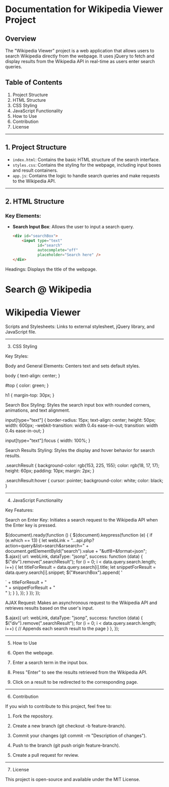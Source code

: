 # Documentation for Wikipedia Viewer Project

## Overview

The "Wikipedia Viewer" project is a web application that allows users to search Wikipedia directly from the webpage. It uses jQuery to fetch and display results from the Wikipedia API in real-time as users enter search queries.

## Table of Contents

1. Project Structure
2. HTML Structure
3. CSS Styling
4. JavaScript Functionality
5. How to Use
6. Contribution
7. License

---

## 1. Project Structure

- `index.html`: Contains the basic HTML structure of the search interface.
- `styles.css`: Contains the styling for the webpage, including input boxes and result containers.
- `app.js`: Contains the logic to handle search queries and make requests to the Wikipedia API.
  


---

## 2. HTML Structure

### Key Elements:

- **Search Input Box**: Allows the user to input a search query.
  ```html
  <div id="searchBox">
      <input type="text" 
             id="search" 
             autocomplete="off" 
             placeholder="Search here" />
  </div>

Headings: Displays the title of the webpage.

<h1 id="top">
    Search @ Wikipedia
</h1>
<h1>
    Wikipedia Viewer
</h1>

Scripts and Stylesheets: Links to external stylesheet, jQuery library, and JavaScript file.

<link rel="stylesheet" type="text/css" href="styles.css" />
<script src="https://cdnjs.cloudflare.com/ajax/libs/jquery/3.3.1/jquery.min.js"></script>
<script src="app.js" type="text/javascript"></script>



---

3. CSS Styling

Key Styles:

Body and General Elements: Centers text and sets default styles.

body {
    text-align: center;
}

#top {
    color: green;
}

h1 {
    margin-top: 30px;
}

Search Box Styling: Styles the search input box with rounded corners, animations, and text alignment.

input[type="text"] {
    border-radius: 15px;
    text-align: center;
    height: 50px;
    width: 600px;
    -webkit-transition: width 0.4s ease-in-out;
    transition: width 0.4s ease-in-out;
}

input[type="text"]:focus {
    width: 100%;
}

Search Results Styling: Styles the display and hover behavior for search results.

.searchResult {
    background-color: rgb(153, 225, 155);
    color: rgb(18, 17, 17);
    height: 60px;
    padding: 10px;
    margin: 2px;
}

.searchResult:hover {
    cursor: pointer;
    background-color: white;
    color: black;
}



---

4. JavaScript Functionality

Key Features:

Search on Enter Key: Initiates a search request to the Wikipedia API when the Enter key is pressed.

$(document).ready(function () {
    $(document).keypress(function (e) {
        if (e.which == 13) {
            let webLink = "...api.php?action=query&list=search&srsearch=" +
                document.getElementById("search").value +
                "&utf8=&format=json";
            $.ajax({
                url: webLink,
                dataType: "jsonp",
                success: function (data) {
                    $("div").remove(".searchResult");
                    for (i = 0; i < data.query.search.length; i++) {
                        let titleForResult = data.query.search[i].title;
                        let snippetForResult = data.query.search[i].snippet;
                        $("#searchBox").append(
                            '<a href="https://example.com/' +
                            titleForResult +
                            `" target="_blank" style="text-decoration:none">
                                <div class="searchResult">
                                <span class="searchTitle">` +
                            titleForResult +
                            "</span><span><br />" +
                            snippetForResult +
                            "</span></div></a>"
                        );
                    }
                },
            });
        }
    });
});

AJAX Request: Makes an asynchronous request to the Wikipedia API and retrieves results based on the user's input.

$.ajax({
    url: webLink,
    dataType: "jsonp",
    success: function (data) {
        $("div").remove(".searchResult");
        for (i = 0; i < data.query.search.length; i++) {
            // Appends each search result to the page
        }
    },
});



---

5. How to Use

1. Open the webpage.


2. Enter a search term in the input box.


3. Press "Enter" to see the results retrieved from the Wikipedia API.


4. Click on a result to be redirected to the corresponding page.




---

6. Contribution

If you wish to contribute to this project, feel free to:

1. Fork the repository.


2. Create a new branch (git checkout -b feature-branch).


3. Commit your changes (git commit -m "Description of changes").


4. Push to the branch (git push origin feature-branch).


5. Create a pull request for review.




---

7. License

This project is open-source and available under the MIT License.

